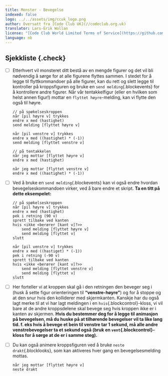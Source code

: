 ```yaml
---
title: Monster - Bevegelse
indexed: false
logo: ../../assets/img/ccuk_logo.png
author: Oversatt fra [Code Club UK](//codeclub.org.uk)
translator: Lars-Erik Wollan
license: "[Code Club World Limited Terms of Service](https://github.com/CodeClub/scratch-curriculum/blob/master/LICENSE.md)"
language: nb
---
```


## Sjekkliste {.check}

- [ ] Etterhvert vil monsteret ditt bestå av en mengde figurer og det vil
  bli nødvendig å sørge for at alle figurene flyttes sammen. I stedet
  for å legge til flyttkommandoer på alle figurer, kan du rett og
  slett legge til kontroller på kroppsfiguren og bruke en `send
  melding`{.blockevents} for å kontrollere andre figurer.  Når vår
  tentakkelfigur (eller en hvilken som helst annen figur!) mottar en
  `flyttet høyre`-melding, kan vi flytte den også til høyre.

  ```blocks
  // på spøkelseskroppen
  når [pil høyre v] trykkes
  endre x med (hastighet)
  send melding [flyttet høyre v]

  når [pil venstre v] trykkes
  endre x med ((hastighet) * (-1))
  send melding [flyttet venstre v]

  // på tentakkelen
  når jeg mottar [flyttet høyre v]
  endre x med (hastighet)

  når jeg mottar [flyttet venstre v]
  endre x med ((hastighet) * (-1))
  ```

- [ ] Ved å bruke en `send melding`{.blockevents} kan vi også endre
  hvordan bevegelseskommandoen virker, ved å bare endre et
  skript. **Ta en titt på dette eksempelet:**

  ```blocks
  // på spøkelseskroppen
  når [pil høyre v] trykkes
  endre x med (hastighet)
  pek i retning (90 v)
  sprett tilbake ved kanten
  hvis <ikke <berører [kant v]?>>
      send melding [flyttet høyre v]
      send melding [flyttet v]
  slutt

  når [pil venstre v] trykkes
  endre x med ((hastiget) * (-1))
  pek i retning (-90 v)
  sprett tilbake ved kanten
  hvis <ikke <berører [kant v]?>>
      send melding [flyttet venstre v]
      send melding [flyttet v]
  slutt
  ```

- [ ] Her forteller vi at kroppen skal gå i den retningen den beveger seg
  i (husk å sette figur orienteringen til **“venstre-høyre”**) og for
  å stoppe og at den snur hvis den kolliderer med
  skjermkanten. Kanskje har du også lagt merke til at vi har lagt
  meldingen i en `hvis`{.blockcontrol}-kloss, vi vil bare at de andre
  kroppsdelene skal bevege seg hvis kroppen ikke er i kanten av
  skjermen. **Hvis du bestemmer deg for å legge til animasjon på
  bevegelsen, må du huske på at tilhørende bevegelser vil ta like lang
  tid. f. eks hvis å bevege et bein til venstre tar 1 sekund, må alle
  andre venstrebevegelser ta et sekund også (bruk en
  `vent`{.blockcontrol}-kloss for å sørge at de er i samme steg).**

- [ ] Du kan også animere kroppsfiguren ved å bruke `neste
  drakt`{.blocklooks}, som kan aktiveres hver gang en
  bevegelsesmelding mottas.

  ```blocks
  når jeg mottar [flyttet høyre v]
  neste drakt
  ```
